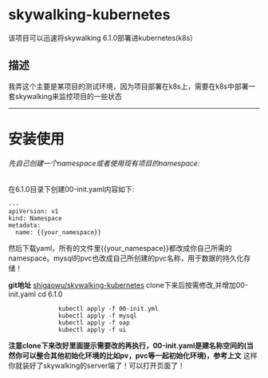 # skywalking-kubernetes
该项目可以迅速将skywalking 6.1.0部署进kubernetes(k8s）

## 描述
我弄这个主要是某项目的测试环境，因为项目部署在k8s上，需要在k8s中部署一套skywalking来监控项目的一些状态

-------------
# 安装使用

###### 先自己创建一个namespace或者使用现有项目的namespace:

在6.1.0目录下创建00-init.yaml内容如下:
```
---
apiVersion: v1
kind: Namespace
metadata:
  name: {{your_namespace}}
```

然后下载yaml，所有的文件里{{your_namespace}}都改成你自己所需的namespace。mysql的pvc也改成自己所创建的pvc名称，用于数据的持久化存储！

**git地址**
[shigaowu/skywalking-kubernetes](https://github.com/shigaowu/skywalking-kubernetes)
                  clone下来后按需修改,并增加00-init.yaml
                  cd 6.1.0
                  

		  
                  kubectl apply -f 00-init.yml
                  kubectl apply -f mysql
                  kubectl apply -f oap
                  kubectl apply -f ui
                  

**注意clone下来改好里面提示需要改的再执行，00-init.yaml是建名称空间的(当然你可以整合其他初始化环境的比如pv，pvc等一起初始化环境)，参考上文**
这样你就装好了skywalking的server端了！可以打开页面了！
